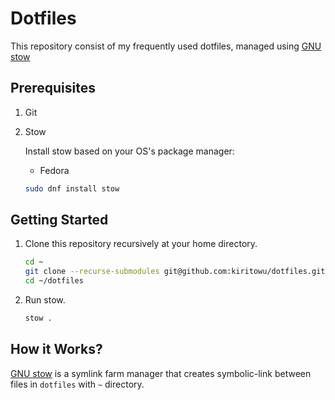 # Dotfiles

This repository consist of my frequently used dotfiles, managed using [GNU stow](https://www.gnu.org/software/stow/)

## Prerequisites

1. Git
2. Stow
   
    Install stow based on your OS's package manager:

    - Fedora

    ```bash
    sudo dnf install stow
    ```

## Getting Started

1. Clone this repository recursively at your home directory.

    ```bash
    cd ~
    git clone --recurse-submodules git@github.com:kiritowu/dotfiles.git
    cd ~/dotfiles
    ```

2. Run stow.

    ```bash
    stow .
    ```

## How it Works?

[GNU stow](https://www.gnu.org/software/stow/) is a symlink farm manager
that creates symbolic-link between files in `dotfiles` with `~` directory.
